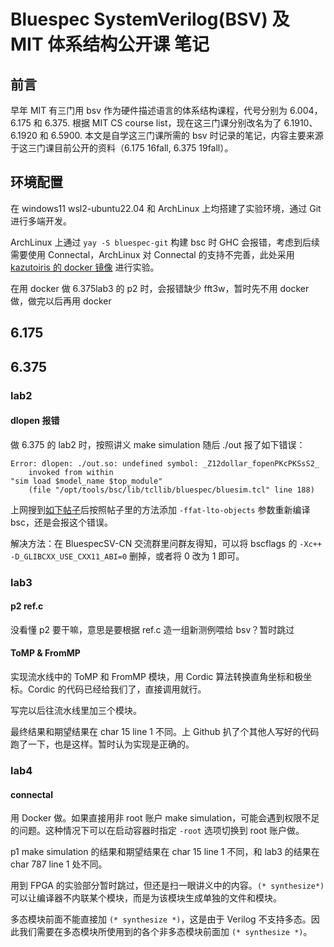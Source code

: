 # Bluespec SystemVerilog(BSV) 及 MIT 体系结构公开课 笔记

## 前言

早年 MIT 有三门用 bsv 作为硬件描述语言的体系结构课程，代号分别为 6.004，6.175 和 6.375. 根据 MIT CS course list，现在这三门课分别改名为了 6.1910、6.1920 和 6.5900. 本文是自学这三门课所需的 bsv 时记录的笔记，内容主要来源于这三门课目前公开的资料（6.175 16fall, 6.375 19fall）。

## 环境配置

在 windows11 wsl2-ubuntu22.04 和 ArchLinux 上均搭建了实验环境，通过 Git 进行多端开发。

ArchLinux 上通过 `yay -S bluespec-git` 构建 bsc 时 GHC 会报错，考虑到后续需要使用 Connectal，ArchLinux 对 Connectal 的支持不完善，此处采用 [kazutoiris 的 docker 镜像](https://github.com/kazutoiris/MIT6.175) 进行实验。

在用 docker 做 6.375lab3 的 p2 时，会报错缺少 fft3w，暂时先不用 docker 做，做完以后再用 docker

## 6.175

## 6.375

### lab2

#### dlopen 报错

做 6.375 的 lab2 时，按照讲义 make simulation 随后 ./out 报了如下错误：

```
Error: dlopen: ./out.so: undefined symbol: _Z12dollar_fopenPKcPKSsS2_
    invoked from within
"sim load $model_name $top_module"
    (file "/opt/tools/bsc/lib/tcllib/bluespec/bluesim.tcl" line 188)
```

上网搜到[如下帖子](https://github.com/B-Lang-org/bsc/issues/704)后按照帖子里的方法添加 `-ffat-lto-objects` 参数重新编译 bsc，还是会报这个错误。

解决方法：在 BluespecSV-CN 交流群里问群友得知，可以将 bscflags 的 `-Xc++ -D_GLIBCXX_USE_CXX11_ABI=0` 删掉，或者将 0 改为 1 即可。

### lab3

#### p2 ref.c

没看懂 p2 要干嘛，意思是要根据 ref.c 造一组新测例喂给 bsv？暂时跳过

#### ToMP & FromMP

实现流水线中的 ToMP 和 FromMP 模块，用 Cordic 算法转换直角坐标和极坐标。Cordic 的代码已经给我们了，直接调用就行。

写完以后往流水线里加三个模块。

最终结果和期望结果在 char 15 line 1 不同。上 Github 扒了个其他人写好的代码跑了一下，也是这样。暂时认为实现是正确的。

### lab4

#### connectal

用 Docker 做。如果直接用非 root 账户 make simulation，可能会遇到权限不足的问题。这种情况下可以在启动容器时指定 `-root` 选项切换到 root 账户做。

p1 make simulation 的结果和期望结果在 char 15 line 1 不同，和 lab3 的结果在 char 787 line 1 处不同。

用到 FPGA 的实验部分暂时跳过，但还是扫一眼讲义中的内容。`(* synthesize*)` 可以让编译器不内联某个模块，而是为该模块生成单独的文件和模块。

多态模块前面不能直接加 `(* synthesize *)`，这是由于 Verilog 不支持多态。因此我们需要在多态模块所使用到的各个非多态模块前面加 `(* synthesize *)`。